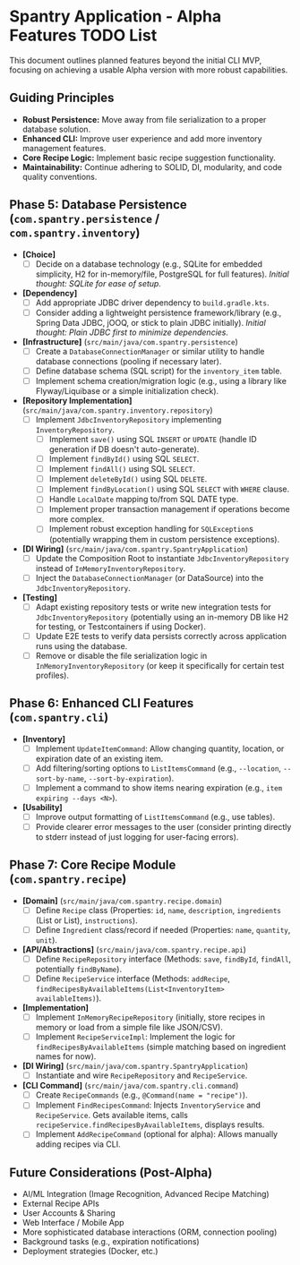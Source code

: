 # Spantry Application - Alpha Features TODO List

This document outlines planned features beyond the initial CLI MVP, focusing on achieving a usable Alpha version with more robust capabilities.

## Guiding Principles

- **Robust Persistence:** Move away from file serialization to a proper database solution.
- **Enhanced CLI:** Improve user experience and add more inventory management features.
- **Core Recipe Logic:** Implement basic recipe suggestion functionality.
- **Maintainability:** Continue adhering to SOLID, DI, modularity, and code quality conventions.

## Phase 5: Database Persistence (`com.spantry.persistence` / `com.spantry.inventory`)

- **[Choice]**
  - [ ] Decide on a database technology (e.g., SQLite for embedded simplicity, H2 for in-memory/file, PostgreSQL for full features). _Initial thought: SQLite for ease of setup._
- **[Dependency]**
  - [ ] Add appropriate JDBC driver dependency to `build.gradle.kts`.
  - [ ] Consider adding a lightweight persistence framework/library (e.g., Spring Data JDBC, jOOQ, or stick to plain JDBC initially). _Initial thought: Plain JDBC first to minimize dependencies._
- **[Infrastructure]** (`src/main/java/com.spantry.persistence`)
  - [ ] Create a `DatabaseConnectionManager` or similar utility to handle database connections (pooling if necessary later).
  - [ ] Define database schema (SQL script) for the `inventory_item` table.
  - [ ] Implement schema creation/migration logic (e.g., using a library like Flyway/Liquibase or a simple initialization check).
- **[Repository Implementation]** (`src/main/java/com.spantry.inventory.repository`)
  - [ ] Implement `JdbcInventoryRepository` implementing `InventoryRepository`.
    - [ ] Implement `save()` using SQL `INSERT` or `UPDATE` (handle ID generation if DB doesn't auto-generate).
    - [ ] Implement `findById()` using SQL `SELECT`.
    - [ ] Implement `findAll()` using SQL `SELECT`.
    - [ ] Implement `deleteById()` using SQL `DELETE`.
    - [ ] Implement `findByLocation()` using SQL `SELECT` with `WHERE` clause.
    - [ ] Handle `LocalDate` mapping to/from SQL DATE type.
    - [ ] Implement proper transaction management if operations become more complex.
    - [ ] Implement robust exception handling for `SQLException`s (potentially wrapping them in custom persistence exceptions).
- **[DI Wiring]** (`src/main/java/com.spantry.SpantryApplication`)
  - [ ] Update the Composition Root to instantiate `JdbcInventoryRepository` instead of `InMemoryInventoryRepository`.
  - [ ] Inject the `DatabaseConnectionManager` (or DataSource) into the `JdbcInventoryRepository`.
- **[Testing]**
  - [ ] Adapt existing repository tests or write new integration tests for `JdbcInventoryRepository` (potentially using an in-memory DB like H2 for testing, or Testcontainers if using Docker).
  - [ ] Update E2E tests to verify data persists correctly across application runs using the database.
  - [ ] Remove or disable the file serialization logic in `InMemoryInventoryRepository` (or keep it specifically for certain test profiles).

## Phase 6: Enhanced CLI Features (`com.spantry.cli`)

- **[Inventory]**
  - [ ] Implement `UpdateItemCommand`: Allow changing quantity, location, or expiration date of an existing item.
  - [ ] Add filtering/sorting options to `ListItemsCommand` (e.g., `--location`, `--sort-by-name`, `--sort-by-expiration`).
  - [ ] Implement a command to show items nearing expiration (e.g., `item expiring --days <N>`).
- **[Usability]**
  - [ ] Improve output formatting of `ListItemsCommand` (e.g., use tables).
  - [ ] Provide clearer error messages to the user (consider printing directly to stderr instead of just logging for user-facing errors).

## Phase 7: Core Recipe Module (`com.spantry.recipe`)

- **[Domain]** (`src/main/java/com.spantry.recipe.domain`)
  - [ ] Define `Recipe` class (Properties: `id`, `name`, `description`, `ingredients` (List<String> or List<Ingredient>), `instructions`).
  - [ ] Define `Ingredient` class/record if needed (Properties: `name`, `quantity`, `unit`).
- **[API/Abstractions]** (`src/main/java/com.spantry.recipe.api`)
  - [ ] Define `RecipeRepository` interface (Methods: `save`, `findById`, `findAll`, potentially `findByName`).
  - [ ] Define `RecipeService` interface (Methods: `addRecipe`, `findRecipesByAvailableItems(List<InventoryItem> availableItems)`).
- **[Implementation]**
  - [ ] Implement `InMemoryRecipeRepository` (initially, store recipes in memory or load from a simple file like JSON/CSV).
  - [ ] Implement `RecipeServiceImpl`: Implement the logic for `findRecipesByAvailableItems` (simple matching based on ingredient names for now).
- **[DI Wiring]** (`src/main/java/com.spantry.SpantryApplication`)
  - [ ] Instantiate and wire `RecipeRepository` and `RecipeService`.
- **[CLI Command]** (`src/main/java/com.spantry.cli.command`)
  - [ ] Create `RecipeCommands` (e.g., `@Command(name = "recipe")`).
  - [ ] Implement `FindRecipesCommand`: Injects `InventoryService` and `RecipeService`. Gets available items, calls `recipeService.findRecipesByAvailableItems`, displays results.
  - [ ] Implement `AddRecipeCommand` (optional for alpha): Allows manually adding recipes via CLI.

## Future Considerations (Post-Alpha)

- AI/ML Integration (Image Recognition, Advanced Recipe Matching)
- External Recipe APIs
- User Accounts & Sharing
- Web Interface / Mobile App
- More sophisticated database interactions (ORM, connection pooling)
- Background tasks (e.g., expiration notifications)
- Deployment strategies (Docker, etc.)
